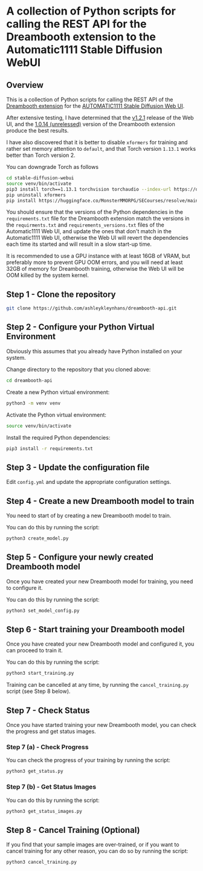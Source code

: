 # A collection of Python scripts for calling the REST API for the Dreambooth extension to the Automatic1111 Stable Diffusion WebUI

## Overview

This is a collection of Python scripts for calling the REST
API of the [Dreambooth extension](
https://github.com/d8ahazard/sd_dreambooth_extension) for the
[AUTOMATIC1111 Stable Diffusion Web UI](
https://github.com/AUTOMATIC1111/stable-diffusion-webui).

After extensive testing, I have determined that the
[v1.2.1](https://github.com/AUTOMATIC1111/stable-diffusion-webui/releases/tag/v1.2.1)
release of the Web UI, and the [1.0.14 (unrelessed)](
https://github.com/d8ahazard/sd_dreambooth_extension/releases/tag/1.0.14)
version of the Dreambooth extension produce the best results.

I have also discovered that it is better to disable `xformers`
for training and rather set memory attention to `default`, and
that Torch version `1.13.1` works better than Torch version 2.

You can downgrade Torch as follows

```bash
cd stable-diffusion-webui
source venv/bin/activate
pip3 install torch==1.13.1 torchvision torchaudio --index-url https://download.pytorch.org/whl/cu117
pip uninstall xformers
pip install https://huggingface.co/MonsterMMORPG/SECourses/resolve/main/xformers-0.0.19-cp310-cp310-manylinux2014_x86_64.whl
```

You should ensure that the versions of the Python dependencies
in the `requirements.txt` file for the Dreambooth extension
match the versions in the `requirments.txt` and
`requirements_versions.txt` files of the Automatic1111 Web
UI, and update the ones that don't match in the Automatic1111
Web UI, otherwise the Web UI will revert the dependencies
each time its started and will result in a slow start-up time.

It is recommended to use a GPU instance with at least 16GB
of VRAM, but preferably more to prevent GPU OOM errors,
and you will need at least 32GB of memory for Dreambooth
training, otherwise the Web UI will be OOM killed by the
system kernel.

## Step 1 - Clone the repository

```bash
git clone https://github.com/ashleykleynhans/dreambooth-api.git
```

## Step 2 - Configure your Python Virtual Environment

Obviously this assumes that you already have Python
installed on your system.

Change directory to the repository that you cloned above:

```bash
cd dreambooth-api
```

Create a new Python virtual environment:

```bash
python3 -m venv venv
```

Activate the Python virtual environment:

```bash
source venv/bin/activate
```

Install the required Python dependencies:

```bash
pip3 install -r requirements.txt
```

## Step 3 - Update the configuration file

Edit `config.yml` and update the appropriate
configuration settings.

## Step 4 - Create a new Dreambooth model to train

You need to start of by creating a new Dreambooth model
to train.

You can do this by running the script:

```bash
python3 create_model.py
```

## Step 5 - Configure your newly created Dreambooth model

Once you have created your new Dreambooth model for
training, you need to configure it.

You can do this by running the script:

```bash
python3 set_model_config.py
```

## Step 6 - Start training your Dreambooth model

Once you have created your new Dreambooth model and
configured it, you can proceed to train it.

You can do this by running the script:

```bash
python3 start_training.py
```

Training can be cancelled at any time, by running
the `cancel_training.py` script (see Step 8 below).

## Step 7 - Check Status

Once you have started training your new Dreambooth
model, you can check the progress and get status
images.

### Step 7 (a) - Check Progress

You can check the progress of your training by
running the script:

```bash
python3 get_status.py
```

### Step 7 (b) - Get Status Images

You can do this by running the script:

```bash
python3 get_status_images.py
```

## Step 8 - Cancel Training (Optional)

If you find that your sample images are over-trained,
or if you want to cancel training for any other
reason, you can do so by running the script:

```bash
python3 cancel_training.py
```
